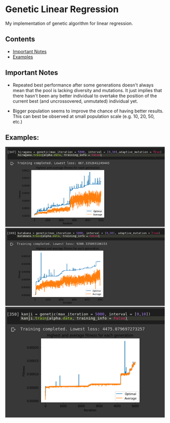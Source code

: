 # Genetic Linear Regression

My implementation of genetic algorithm for linear regression.

<!-- more -->

## Contents
- [Important Notes](#important-notes)
- [Examples](#examples)

## Important Notes

- Repeated best performance after some generations doesn't always mean that the pool is lacking diversity and mutations. It just implies that there hasn't been any better individual to overtake the position of the current best (and uncrossovered, unmutated) individual yet.

- Bigger population seems to improve the chance of having better results. This can best be observed at small population scale (e.g. 10, 20, 50, etc.)

## Examples:

![example 1][genetic_1]
![example 2][genetic_2]
![example 3][genetic_3]

[genetic_1]: genetic_1.png
[genetic_2]: genetic_2.png
[genetic_3]: genetic_3.png
